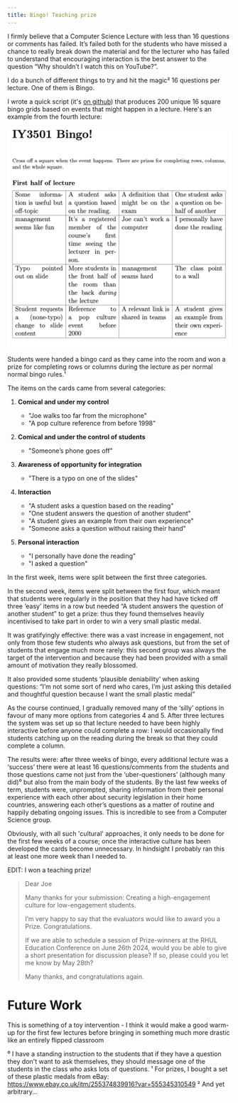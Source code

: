 ```yaml
---
title: Bingo! Teaching prize
--- 
```



I firmly believe that a Computer Science Lecture with less than 16 questions or comments has failed.  It’s failed both for the students who have missed a chance to really break down the material and for the lecturer who has failed to understand that encouraging interaction is the best answer to the question “Why shouldn’t I watch this on YouTube?”.  

I do a bunch of different things to try and hit the magic² 16 questions per lecture. One of them is Bingo.  

I wrote a quick script (it's [on github](https://github.com/joereddington/bingo)) that produces 200 unique 16 square bingo grids based on events that might happen in a lecture. Here's an example from the fourth lecture: 

![An example of a bingo card from the fourth lecture](/assets/images/bingoexample.png) 

Students were handed a bingo card as they came into the room and won a prize for completing rows or columns during the lecture as per normal normal bingo rules.¹

The items on the cards came from several categories:

1. **Comical and under my control**
   - "Joe walks too far from the microphone"
   - "A pop culture reference from before 1998"

2. **Comical and under the control of students**
   - "Someone’s phone goes off"

3. **Awareness of opportunity for integration**
   - "There is a typo on one of the slides"

4. **Interaction**
   - "A student asks a question based on the reading"
   - "One student answers the question of another student"
   - "A student gives an example from their own experience"
   - "Someone asks a question without raising their hand"

5. **Personal interaction**
   - "I personally have done the reading"
   - "I asked a question"

In the first week, items were split between the first three categories. 

In the second week, items were split between the first four, which meant that students were regularly in the position that they had  have ticked off three ‘easy’ items in a row but needed “A student answers the question of another student” to get a prize: thus they found themselves heavily incentivised to take part in order to win a very small plastic medal.  

It was gratifyingly effective: there was a vast increase in engagement, not only from those few students who always ask questions, but from the set of students that engage much more rarely: this second group was always the target of the intervention and because they had been provided with a small amount of motivation they really blossomed.   


It also provided some students ‘plausible deniability’ when asking questions: “I’m not some sort of nerd who cares, I’m just asking this detailed and thoughtful question because I want the small plastic medal”   

As the course continued, I gradually removed many of the ‘silly’ options in favour of many more options from categories 4 and 5.  After three lectures the system was set up so that lecture needed to have been highly interactive before anyone could complete a row: I would occasionally find students catching up on the reading during the break so that they could complete a column. 

The results were: after three weeks of bingo, every additional lecture was a ‘success’ there were at least 16 questions/comments from the students and those questions came not just  from the ‘uber-questioners’ (although many did)⁰ but also from the main body of the students.  By the last few weeks of term, students were, unprompted, sharing information from their personal experience with each other about security legislation in their home countries, answering each other’s questions as a matter of routine and happily debating ongoing issues.  This is incredible to see from a Computer Science group. 

Obviously, with all such 'cultural' approaches, it only needs to be done for the first few weeks of a course; once the interactive culture has been developed the cards become unnecessary. In hindsight I probably ran this at least one more week than I needed to. 

EDIT: I won a teaching prize! 

> Dear Joe
> 
> Many thanks for your submission: Creating a high-engagement culture for low-engagement students.
> 
> I’m very happy to say that the evaluators would like to award you a Prize. Congratulations.
> 
> If we are able to schedule a session of Prize-winners at the RHUL Education Conference on June 26th 2024, would you be able to give a short presentation for discussion please? If so, please could you let me know by May 28th?
> 
> Many thanks, and congratulations again.


# Future Work
This is something of a toy intervention - I think it would make a good warm-up for the first few lectures before bringing in something much more drastic like an entirely flipped classroom  


⁰ I have a standing instruction to the students that if they have a question they don't want to ask themselves, they should message one of the students in the class who asks lots of questions.
¹ For prizes, I bought a set of these plastic medals from eBay: https://www.ebay.co.uk/itm/255374839916?var=555345310549
² And yet arbitrary...

